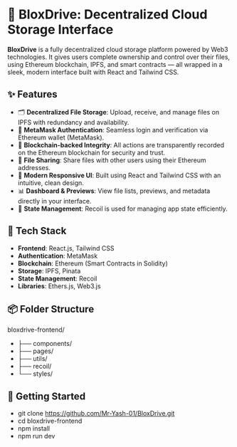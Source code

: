 # 🚀 BloxDrive: Decentralized Cloud Storage Interface

**BloxDrive** is a fully decentralized cloud storage platform powered by Web3 technologies. It gives users complete ownership and control over their files, using Ethereum blockchain, IPFS, and smart contracts — all wrapped in a sleek, modern interface built with React and Tailwind CSS.

## ✨ Features

- 🗂️ **Decentralized File Storage**: Upload, receive, and manage files on IPFS with redundancy and availability.
- 🔐 **MetaMask Authentication**: Seamless login and verification via Ethereum wallet (MetaMask).
- 📜 **Blockchain-backed Integrity**: All actions are transparently recorded on the Ethereum blockchain for security and trust.
- 🤝 **File Sharing**: Share files with other users using their Ethereum addresses.
- 📱 **Modern Responsive UI**: Built using React and Tailwind CSS with an intuitive, clean design.
- 📊 **Dashboard & Previews**: View file lists, previews, and metadata directly in your interface.
- 🧠 **State Management**: Recoil is used for managing app state efficiently.

## 🧪 Tech Stack

- **Frontend**: React.js, Tailwind CSS
- **Authentication**: MetaMask
- **Blockchain**: Ethereum (Smart Contracts in Solidity)
- **Storage**: IPFS, Pinata
- **State Management**: Recoil
- **Libraries**: Ethers.js, Web3.js

## 📦 Folder Structure

bloxdrive-frontend/
- ├── components/
- ├── pages/
- ├── utils/
- ├── recoil/
- └── styles/

## 🚀 Getting Started
- git clone https://github.com/Mr-Yash-01/BloxDrive.git
- cd bloxdrive-frontend
- npm install
- npm run dev
